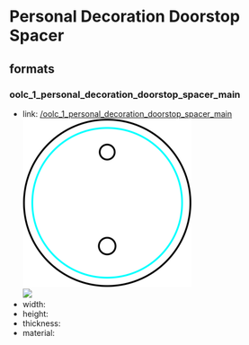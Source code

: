 # Personal Decoration Doorstop Spacer


## formats

### oolc_1_personal_decoration_doorstop_spacer_main
* link: [/oolc_1_personal_decoration_doorstop_spacer_main](oolc_1_personal_decoration_doorstop_spacer_main)  
![](oolc_1_personal_decoration_doorstop_spacer_main/working_300.png)  
![](oolc_1_personal_decoration_doorstop_spacer_main/image_300.jpg)  
* width:   
* height:   
* thickness:   
* material:   
 
